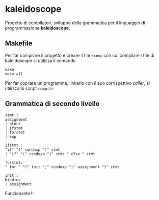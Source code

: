 # kaleidoscope

Progetto di compilatori, sviluppo della grammatica per il linguaggio di programmazione **kaleidoscope**.

## Makefile

Per far compilare il progetto e creare il file `kcomp` con cui compilare i file di kaleidoscope si utilizza il comando

```shell
make
make all
```

Per far copilare un programma, linkarlo con il suo corrispettivo _caller_,  si utilizza lo script `compile`

## Grammatica di secondo livello

```
stmt :
assignment
| block
| ifstmt
| forstmt
| exp

ifstmt :
"if" "(" condexp ")" stmt
| "if" "(" condexp ")" stmt " else " stmt

forstmt:
" for " "(" init ";" condexp ";" assignment ")" stmt

init :
binding
| assignment

```

Funzionante !!